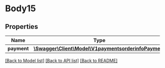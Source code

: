 # Body15

## Properties
Name | Type | Description | Notes
------------ | ------------- | ------------- | -------------
**payment** | [**\Swagger\Client\Model\V1paymentsorderinfoPayment**](V1paymentsorderinfoPayment.md) |  | [optional] 

[[Back to Model list]](../../README.md#documentation-for-models) [[Back to API list]](../../README.md#documentation-for-api-endpoints) [[Back to README]](../../README.md)

